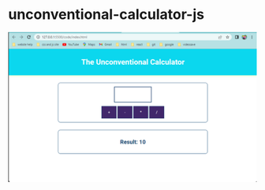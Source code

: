 # unconventional-calculator-js

![Calculator JS](https://github.com/imkunalkale/unconventional-calculator-js/blob/master/calculator.png)
